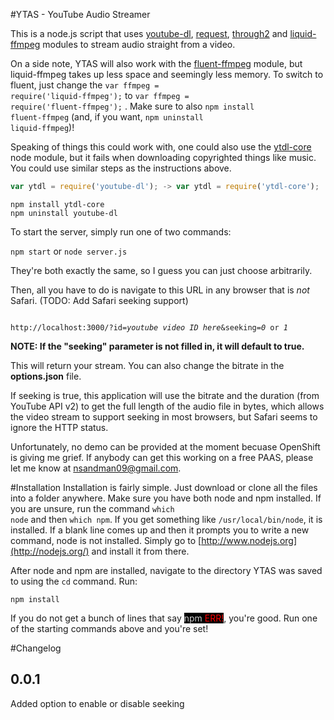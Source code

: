 #YTAS - YouTube Audio Streamer

This is a node.js script that uses [youtube-dl](http://www.github.com/fent/node-youtube-dl), [request](https://github.com/request/request), [through2](https://github.com/rvagg/through2) and [liquid-ffmpeg](https://www.npmjs.com/package/liquid-ffmpeg) modules to stream audio straight from a video. 

On a side note, YTAS will also work with the [fluent-ffmpeg](https://github.com/fluent-ffmpeg/node-fluent-ffmpeg) module, but liquid-ffmpeg takes up less space and seemingly less memory. To switch to fluent, just change the <code>var ffmpeg = require('liquid-ffmpeg');</code> to <code>var ffmpeg = require('fluent-ffmpeg');</code> . Make sure to also <code>npm install fluent-ffmpeg</code> (and, if you want, <code>npm uninstall liquid-ffmpeg</code>)!

Speaking of things this could work with, one could also use the [ytdl-core](https://github.com/fent/node-ytdl-core) node module, but it fails when downloading copyrighted things like music. You could use similar steps as the instructions above.

```javascript
var ytdl = require('youtube-dl'); -> var ytdl = require('ytdl-core');
```

```
npm install ytdl-core
npm uninstall youtube-dl
```

To start the server, simply run one of two commands:

<code>npm start</code> or <code>node server.js</code>

They're both exactly the same, so I guess you can just choose arbitrarily.

Then, all you have to do is navigate to this URL in any browser that is <em>not</em> Safari. (TODO: Add Safari seeking support)

<code>
http://localhost:3000/?id=<em>youtube video ID here</em>&seeking=<em>0</em> or <em>1</em>
</code>

<strong>NOTE: If the "seeking" parameter is not filled in, it will default to true.</strong>

This will return your stream. You can also change the bitrate in the <strong>options.json</strong> file.

If seeking is true, this application will use the bitrate and the duration (from YouTube API v2) to get the full length of the audio file in bytes, which allows the video stream to support seeking in most browsers, but Safari seems to ignore the HTTP status. 

Unfortunately, no demo can be provided at the moment becuase OpenShift is giving me grief. If anybody can get this working on a free PAAS, please let me know at <nsandman09@gmail.com>.


#Installation
Installation is fairly simple. Just download or clone all the files into a folder anywhere. Make sure you have both node and npm installed. If you are unsure, run the command <code>which node</code> and then <code>which npm</code>. If you get something like <code>/usr/local/bin/node</code>, it is installed. If a blank line comes up and then it prompts you to write a new command, node is not installed. Simply go to [http://www.nodejs.org](http://nodejs.org/) and install it from there.

After node and npm are installed, navigate to the directory YTAS was saved to using the <code>cd</code> command. Run:

<code>npm install</code>

If you do not get a bunch of lines that say <mark style="background-color: black;"><span style="color: #cccccc;">npm</span> <span style="color: red;">ERR!</span></mark>, you're good. Run one of the starting commands above and you're set!
 

#Changelog

0.0.1
-----
Added option to enable or disable seeking
